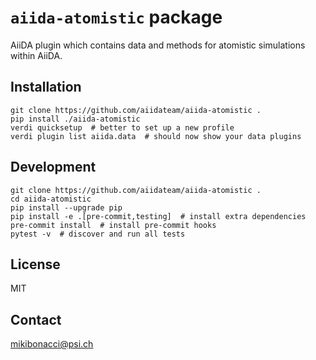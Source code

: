 # `aiida-atomistic` package


AiiDA plugin which contains data and methods for atomistic simulations within AiiDA.


## Installation

```shell
git clone https://github.com/aiidateam/aiida-atomistic .
pip install ./aiida-atomistic
verdi quicksetup  # better to set up a new profile
verdi plugin list aiida.data  # should now show your data plugins
```


## Development

```shell
git clone https://github.com/aiidateam/aiida-atomistic .
cd aiida-atomistic
pip install --upgrade pip
pip install -e .[pre-commit,testing]  # install extra dependencies
pre-commit install  # install pre-commit hooks
pytest -v  # discover and run all tests
```

## License

MIT

## Contact

mikibonacci@psi.ch
